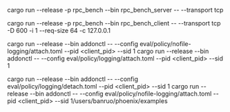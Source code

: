 cargo run --release -p rpc_bench --bin rpc_bench_server -- --transport tcp 

cargo run --release -p rpc_bench --bin rpc_bench_client -- --transport tcp -D 600 -i 1 --req-size 64 -c 127.0.0.1


cargo run --release --bin addonctl -- --config eval/policy/nofile-logging/attach.toml --pid <client_pid> --sid 1
cargo run --release --bin addonctl -- --config eval/policy/logging/attach.toml --pid <client_pid> --sid 1

cargo run --release --bin addonctl -- --config eval/policy/logging/detach.toml --pid <client_pid> --sid 1
cargo run --release --bin addonctl -- --config eval/policy/nofile-logging/attach.toml --pid <client_pid> --sid 1/users/banruo/phoenix/examples